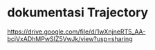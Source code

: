 # dokumentasi Trajectory
https://drive.google.com/file/d/1wXnjneRT5_AA-bcjVxADhMPwSIZ5VwJk/view?usp=sharing

